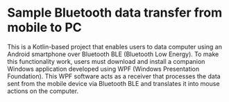 # Sample Bluetooth data transfer from mobile to PC
This is a Kotlin-based project that enables users to data computer using an Android smartphone over Bluetooth BLE (Bluetooth Low Energy). To make this functionality work, users must download and install a companion Windows application developed using WPF (Windows Presentation Foundation). This WPF software acts as a receiver that processes the data sent from the mobile device via Bluetooth BLE and translates it into mouse actions on the computer.










